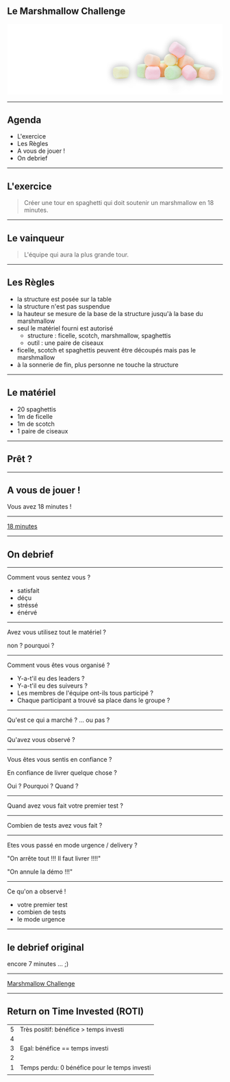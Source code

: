 ## Le Marshmallow Challenge

![marshmallow](contents/images/marshmallow3.png)
<!-- .element style="border: 0; background: None; box-shadow: None" height="100%" width="100%" -->


----------

## Agenda

+ L'exercice
+ Les Règles
+ A vous de jouer !
+ On debrief

----------

## L'exercice

> Créer une tour en spaghetti qui doit soutenir un marshmallow en 18 minutes.

----------

## Le vainqueur

> L'équipe qui aura la plus grande tour.

----------

## Les Règles

- la structure est posée sur la table
- la structure n'est pas suspendue
- la hauteur se mesure de la base de la structure jusqu'à la base du marshmallow
- seul le matériel fourni est autorisé
    - structure : ficelle, scotch, marshmallow, spaghettis
    - outil : une paire de ciseaux
- ficelle, scotch et spaghettis peuvent être découpés mais pas le marshmallow
- à la sonnerie de fin, plus personne ne touche la structure

----------

## Le matériel

- 20 spaghettis
- 1m de ficelle
- 1m de scotch
- 1 paire de ciseaux

----------

## Prêt ?

----------

## A vous de jouer !

Vous avez 18 minutes !

----------

[18 minutes](https://www.youtube.com/watch?v=jqoIcQhsSEY)

----------

## On debrief

----------

Comment vous sentez vous ?
- satisfait
- déçu
- stréssé
- énérvé

----------

Avez vous utilisez tout le matériel ?

non ? pourquoi ?

----------

Comment vous êtes vous organisé ?
- Y-a-t'il eu des leaders ?
- Y-a-t'il eu des suiveurs ?
- Les membres de l'équipe ont-ils tous participé ?
- Chaque participant a trouvé sa place dans le groupe ?

----------

Qu'est ce qui a marché ? ... ou pas ?

----------

Qu'avez vous observé ?

----------

Vous êtes vous sentis en confiance ?

En confiance de livrer quelque chose ?

Oui ? Pourquoi ? Quand ?

----------

Quand avez vous fait votre premier test ?

----------

Combien de tests avez vous fait ?

----------

Etes vous passé en mode urgence / delivery ?

"On arrête tout !!! Il faut livrer !!!!"

"On annule la démo !!!"

----------

Ce qu'on a observé !
- votre premier test
- combien de tests
- le mode urgence

----------

## le debrief original

encore 7 minutes ... ;)

----------

[Marshmallow Challenge](https://www.youtube.com/watch?v=H0_yKBitO8M)

----------

## Return on Time Invested (ROTI)

|   |   |
| - | - |
| 5 | Très positif: bénéfice > temps investi |
| 4 |   |
| 3 | Egal: bénéfice == temps investi |
| 2 |   |
| 1 | Temps perdu: 0 bénéfice pour le temps investi |
|   |   |
